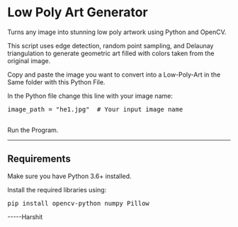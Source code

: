 
#  Low Poly Art Generator

Turns any image into stunning low poly artwork using Python and OpenCV.

This script uses edge detection, random point sampling, and Delaunay triangulation to generate geometric art filled with colors taken from the original image.

Copy and paste the image you want to convert into a Low-Poly-Art in the Same folder with this Python File.

In the Python file change this line with your image name:

<pre>
image_path = "he1.jpg"  # Your input image name

</pre>

Run the Program.

---

##  Requirements

Make sure you have Python 3.6+ installed.

Install the required libraries using:

<pre>
pip install opencv-python numpy Pillow
</pre>

-----Harshit